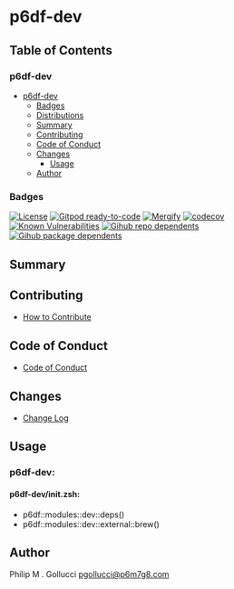# p6df-dev

## Table of Contents


### p6df-dev
- [p6df-dev](#p6df-dev)
  - [Badges](#badges)
  - [Distributions](#distributions)
  - [Summary](#summary)
  - [Contributing](#contributing)
  - [Code of Conduct](#code-of-conduct)
  - [Changes](#changes)
    - [Usage](#usage)
  - [Author](#author)

### Badges

[![License](https://img.shields.io/badge/License-Apache%202.0-yellowgreen.svg)](https://opensource.org/licenses/Apache-2.0)
[![Gitpod ready-to-code](https://img.shields.io/badge/Gitpod-ready--to--code-blue?logo=gitpod)](https://gitpod.io/#https://github.com/p6m7g8/p6df-dev)
[![Mergify](https://img.shields.io/endpoint.svg?url=https://gh.mergify.io/badges/p6m7g8/p6df-dev/&style=flat)](https://mergify.io)
[![codecov](https://codecov.io/gh/p6m7g8/p6df-dev/branch/master/graph/badge.svg?token=14Yj1fZbew)](https://codecov.io/gh/p6m7g8/p6df-dev)
[![Known Vulnerabilities](https://snyk.io/test/github/p6m7g8/p6df-dev/badge.svg?targetFile=package.json)](https://snyk.io/test/github/p6m7g8/p6df-dev?targetFile=package.json)
[![Gihub repo dependents](https://badgen.net/github/dependents-repo/p6m7g8/p6df-dev)](https://github.com/p6m7g8/p6df-dev/network/dependents?dependent_type=REPOSITORY)
[![Gihub package dependents](https://badgen.net/github/dependents-pkg/p6m7g8/p6df-dev)](https://github.com/p6m7g8/p6df-dev/network/dependents?dependent_type=PACKAGE)

## Summary

## Contributing

- [How to Contribute](CONTRIBUTING.md)

## Code of Conduct

- [Code of Conduct](https://github.com/p6m7g8/.github/blob/master/CODE_OF_CONDUCT.md)

## Changes

- [Change Log](CHANGELOG.md)

## Usage

### p6df-dev:

#### p6df-dev/init.zsh:

- p6df::modules::dev::deps()
- p6df::modules::dev::external::brew()



## Author

Philip M . Gollucci <pgollucci@p6m7g8.com>
